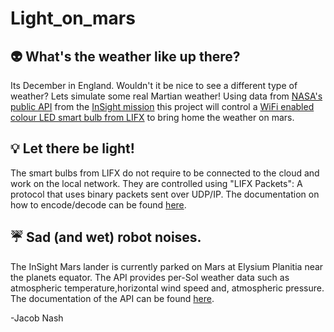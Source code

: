 # Light_on_mars
## :alien: What's the weather like up there?
Its December in England. Wouldn't it be nice to see a different type of weather? Lets simulate some real Martian weather! Using data from [NASA's public API](https://api.nasa.gov/) from the [InSight mission](https://mars.nasa.gov/insight/) this project will control a [WiFi enabled colour LED smart bulb from LIFX](https://lifxshop.eu/products/lifx-colour-a60-b22) to bring home the weather on mars. 

## :bulb: Let there be light!
The smart bulbs from LIFX do not require to be connected to the cloud and work on the local network. They are controlled using "LIFX Packets": A protocol that uses binary packets sent over UDP/IP. The documentation on how to encode/decode can be found [here](https://lan.developer.lifx.com/docs). 

## :umbrella: Sad (and wet) robot noises.
The InSight Mars lander is currently parked on Mars at Elysium Planitia near the planets equator. The API provides per-Sol weather data such as atmospheric temperature,horizontal wind speed and, atmospheric pressure. The documentation of the API can be found [here](https://api.nasa.gov/assets/insight/InSight%20Weather%20API%20Documentation.pdf).

-Jacob Nash
